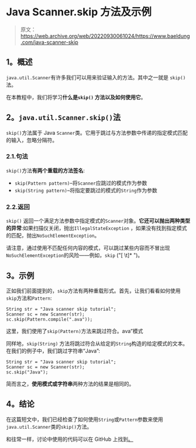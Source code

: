 # Java Scanner.skip 方法及示例

> 原文：<https://web.archive.org/web/20220930061024/https://www.baeldung.com/java-scanner-skip>

## 1。概述

`java.util.Scanner`有许多我们可以用来验证输入的方法。其中之一就是 `skip()`法。

在本教程中，我们将学习**什么是`skip()` 方法以及如何使用它**。

## 2。`java.util.Scanner.skip()`法

`skip()`方法属于 Java `Scanner`类。它用于跳过与方法参数中传递的指定模式匹配的输入，忽略分隔符。

### 2.1.句法

`skip()`方法**有两个重载的方法签名**:

*   `skip(Pattern pattern)`–将`Scanner`应跳过的模式作为参数
*   `skip(String pattern)`–将指定要跳过的模式的`String`作为参数

### 2.2.返回

`skip()` 返回一个满足方法参数中指定模式的`Scanner`对象。**它还可以抛出两种类型的异常**:如果扫描仪关闭，抛出`IllegalStateException` ，如果没有找到指定模式的匹配，抛出`NoSuchElementException`。

请注意，通过使用不匹配任何内容的模式，可以跳过某些内容而不冒出现`NoSuchElementException`的风险——例如，`skip` ("[ \t]* ")。

## 3。示例

正如我们前面提到的，`skip`方法有两种重载形式。首先，让我们看看如何使用`skip`方法和`Pattern`:

```
String str = "Java scanner skip tutorial"; 
Scanner sc = new Scanner(str); 
sc.skip(Pattern.compile(".ava"));
```

这里，我们使用了`skip(Pattern)`方法来跳过符合。ava”模式

同样地，`skip(String)` 方法将跳过符合从给定的`String`构造的给定模式的文本。在我们的例子中，我们跳过字符串“Java”:

```
String str = "Java scanner skip tutorial";
Scanner sc = new Scanner(str); 
sc.skip("Java");
```

简而言之，**使用模式或字符串**两种方法的结果是相同的。

## 4。结论

在这篇短文中，我们已经检查了如何使用`String`或`Pattern`参数来使用`java.util.Scanner`类的`skip()`方法。

和往常一样，讨论中使用的代码可以在 GitHub 上找到[。](https://web.archive.org/web/20220529155700/https://github.com/eugenp/tutorials/tree/master/core-java-modules/core-java-io-4)